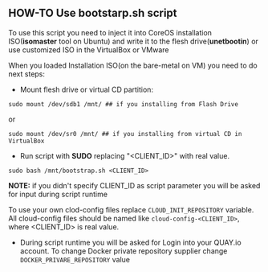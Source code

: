 
## HOW-TO Use bootstarp.sh script ##
To use this script you need to inject it into CoreOS installation ISO(**isomaster** tool on Ubuntu) and write it to the flesh drive(**unetbootin**) or use customized ISO in the VirtualBox or VMware

When you loaded Installation ISO(on the bare-metal on VM) you need to do next steps:
* Mount flesh drive or virtual CD partition:
```
sudo mount /dev/sdb1 /mnt/ ## if you installing from Flash Drive
```  
or
```
sudo mount /dev/sr0 /mnt/ ## if you installing from virtual CD in VirtualBox
```

* Run script with **SUDO** replacing "<CLIENT_ID>" with real value.
```
sudo bash /mnt/bootstrap.sh <CLIENT_ID>
```
**NOTE:** if you didn't specify CLIENT_ID as script parameter you will be asked for input during script runtime


To use your own clod-config files replace ```CLOUD_INIT_REPOSITORY``` variable. All cloud-config files should be named like ```cloud-config-<CLIENT_ID>```, where <CLIENT_ID> is real value.

* During script runtime you will be asked for Login into your QUAY.io account. To change Docker private repository supplier change ```DOCKER_PRIVARE_REPOSITORY``` value
